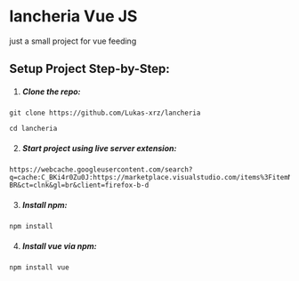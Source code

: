 # lancheria Vue JS

just a small project for vue feeding

## Setup Project Step-by-Step:


1. ##### Clone the repo:

```
git clone https://github.com/Lukas-xrz/lancheria
```

```
cd lancheria
```

2. ##### Start project using live server extension:

```
https://webcache.googleusercontent.com/search?q=cache:C_BKi4r0Zu0J:https://marketplace.visualstudio.com/items%3FitemName%3Dritwickdey.LiveServer&cd=1&hl=pt-BR&ct=clnk&gl=br&client=firefox-b-d

```

3. ##### Install npm:

```
npm install 

```


4. ##### Install vue via npm:

```
npm install vue

```


